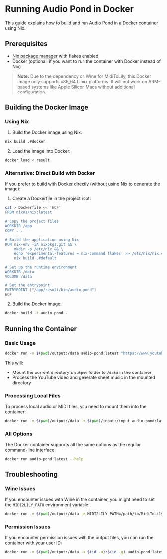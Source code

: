 # Running Audio Pond in Docker

This guide explains how to build and run Audio Pond in a Docker container using Nix.

## Prerequisites

- [Nix package manager](https://nixos.org/download.html) with flakes enabled
- Docker (optional, if you want to run the container with Docker instead of Nix)

> **Note:** Due to the dependency on Wine for MidiToLily, this Docker image only supports x86_64 Linux platforms. It will not work on ARM-based systems like Apple Silicon Macs without additional configuration.

## Building the Docker Image

### Using Nix

1. Build the Docker image using Nix:

```bash
nix build .#docker
```

2. Load the image into Docker:

```bash
docker load < result
```

### Alternative: Direct Build with Docker

If you prefer to build with Docker directly (without using Nix to generate the image):

1. Create a Dockerfile in the project root:

```bash
cat > Dockerfile << 'EOF'
FROM nixos/nix:latest

# Copy the project files
WORKDIR /app
COPY . .

# Build the application using Nix
RUN nix-env -iA nixpkgs.git && \
    mkdir -p /etc/nix && \
    echo 'experimental-features = nix-command flakes' >> /etc/nix/nix.conf && \
    nix build .#default

# Set up the runtime environment
WORKDIR /data
VOLUME /data

# Set the entrypoint
ENTRYPOINT ["/app/result/bin/audio-pond"]
EOF
```

2. Build the Docker image:

```bash
docker build -t audio-pond .
```

## Running the Container

### Basic Usage

```bash
docker run -v $(pwd)/output:/data audio-pond:latest "https://www.youtube.com/watch?v=your-video-id"
```

This will:

- Mount the current directory's `output` folder to `/data` in the container
- Process the YouTube video and generate sheet music in the mounted directory

### Processing Local Files

To process local audio or MIDI files, you need to mount them into the container:

```bash
docker run -v $(pwd)/output:/data -v $(pwd)/input:/input audio-pond:latest --audio-file /input/your-audio-file.wav
```

### All Options

The Docker container supports all the same options as the regular command-line interface:

```bash
docker run audio-pond:latest --help
```

## Troubleshooting

### Wine Issues

If you encounter issues with Wine in the container, you might need to set the `MIDI2LILY_PATH` environment variable:

```bash
docker run -v $(pwd)/output:/data -e MIDI2LILY_PATH=/path/to/MidiToLily.exe audio-pond:latest "https://www.youtube.com/watch?v=your-video-id"
```

### Permission Issues

If you encounter permission issues with the output files, you can run the container with your user ID:

```bash
docker run -v $(pwd)/output:/data -u $(id -u):$(id -g) audio-pond:latest "https://www.youtube.com/watch?v=your-video-id"
```
